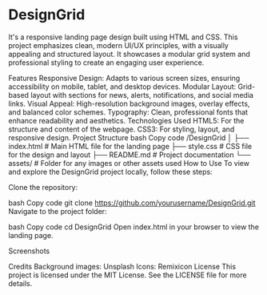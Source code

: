 # DesignGrid

It's a responsive landing page design built using HTML and CSS. This project emphasizes clean, modern UI/UX principles, with a visually appealing and structured layout. It showcases a modular grid system and professional styling to create an engaging user experience.

Features
Responsive Design: Adapts to various screen sizes, ensuring accessibility on mobile, tablet, and desktop devices.
Modular Layout: Grid-based layout with sections for news, alerts, notifications, and social media links.
Visual Appeal: High-resolution background images, overlay effects, and balanced color schemes.
Typography: Clean, professional fonts that enhance readability and aesthetics.
Technologies Used
HTML5: For the structure and content of the webpage.
CSS3: For styling, layout, and responsive design.
Project Structure
bash
Copy code
/DesignGrid
│
├── index.html        # Main HTML file for the landing page
├── style.css         # CSS file for the design and layout
├── README.md         # Project documentation
└── assets/           # Folder for any images or other assets used
How to Use
To view and explore the DesignGrid project locally, follow these steps:

Clone the repository:

bash
Copy code
git clone https://github.com/yourusername/DesignGrid.git
Navigate to the project folder:

bash
Copy code
cd DesignGrid
Open index.html in your browser to view the landing page.

Screenshots


Credits
Background images: Unsplash
Icons: Remixicon
License
This project is licensed under the MIT License. See the LICENSE file for more details.